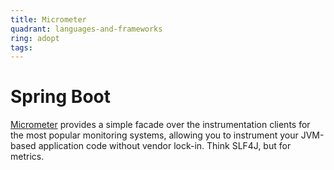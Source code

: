 ```yaml
---
title: Micrometer
quadrant: languages-and-frameworks
ring: adopt
tags:
---
```


# Spring Boot

<a href="https://micrometer.io/" target="_blank">Micrometer</a> provides a simple facade over the instrumentation clients for the most popular monitoring systems, allowing you to instrument your JVM-based application code without vendor lock-in. Think SLF4J, but for metrics.
